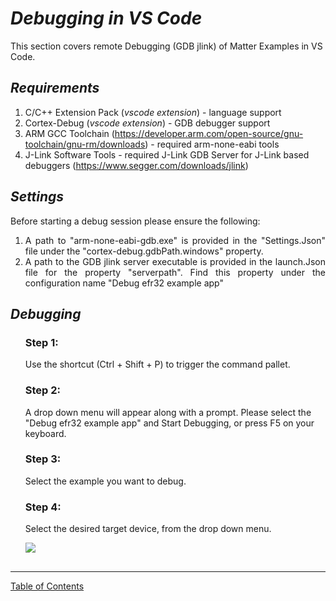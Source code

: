 # **_Debugging in VS Code_**

This section covers remote Debugging (GDB jlink) of Matter Examples in VS Code.

## **_Requirements_**

1. C/C++ Extension Pack (_vscode extension_) - language support
2. Cortex-Debug (_vscode extension_) - GDB debugger support
3. ARM GCC Toolchain
   (https://developer.arm.com/open-source/gnu-toolchain/gnu-rm/downloads) -
   required arm-none-eabi tools
4. J-Link Software Tools - required J-Link GDB Server for J-Link based debuggers
   (https://www.segger.com/downloads/jlink)

## **_Settings_**

Before starting a debug session please ensure the following:

<ol>
<div style="text-align: justify"> 
  <li> A path to "arm-none-eabi-gdb.exe" is provided in the "Settings.Json" file under the "cortex-debug.gdbPath.windows" property.</li>  
  <li> A path to the GDB jlink server executable is provided in the launch.Json file for the property "serverpath". Find this property under the configuration name "Debug efr32 example app"</li>
</ol>

## **_Debugging_**

<ol>

### Step 1:

Use the shortcut (Ctrl + Shift + P) to trigger the command pallet.

### Step 2:

A drop down menu will appear along with a prompt. Please
select the "Debug efr32 example app" and Start Debugging, or press F5 on
your keyboard.

### Step 3:

Select the example you want to debug.

### Step 4:

Select the desired target device, from the drop down menu.

![](../../images/debug_session.gif)

## </ol>

-----

[Table of Contents](../../README.md)
